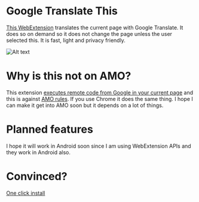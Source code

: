 # Google Translate This
[This WebExtension](https://github.com/andreicristianpetcu/google_translate_this/releases/download/v1.2.5/google_translate_this_page-1.2.5-an.fx.xpi) translates the current page with Google Translate. It does so on demand so it does not change the page unless the user selected this. It is fast, light and privacy friendly.

![Alt text](https://raw.githubusercontent.com/andreicristianpetcu/google_translate_this/master/images/google_translate_this_print_screen.png)

# Why is this not on AMO?
This extension [executes remote code from Google in your current page](https://github.com/andreicristianpetcu/google_translate_this/blob/81b7f16858650f127ec3e54250a7089ca9b03219/scripts/inject_google_translate_content.js#L17) and this is against [AMO rules](https://developer.mozilla.org/en-US/Add-ons/AMO/Policy/Reviews). If you use Chrome it does the same thing.
I hope I can make it get into AMO soon but it depends on a lot of things.

# Planned features
I hope it will work in Android soon since I am using WebExtension APIs and they work in Android also.

# Convinced?
[One click install](https://github.com/andreicristianpetcu/google_translate_this/releases/download/v1.2.5/google_translate_this_page-1.2.5-an.fx.xpi)
